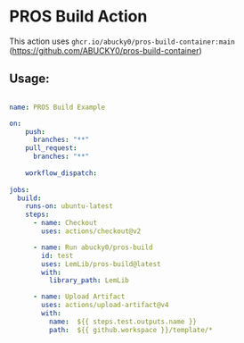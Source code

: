 # PROS Build Action

This action uses `ghcr.io/abucky0/pros-build-container:main` (https://github.com/ABUCKY0/pros-build-container)

## Usage:

```yml

name: PROS Build Example

on:
    push:
      branches: "**"
    pull_request:
      branches: "**"
  
    workflow_dispatch:
  
jobs:
  build:
    runs-on: ubuntu-latest
    steps:
      - name: Checkout
        uses: actions/checkout@v2

      - name: Run abucky0/pros-build
        id: test
        uses: LemLib/pros-build@latest
        with:
          library_path: LemLib

      - name: Upload Artifact
        uses: actions/upload-artifact@v4
        with:
          name:  ${{ steps.test.outputs.name }}
          path:  ${{ github.workspace }}/template/*
```